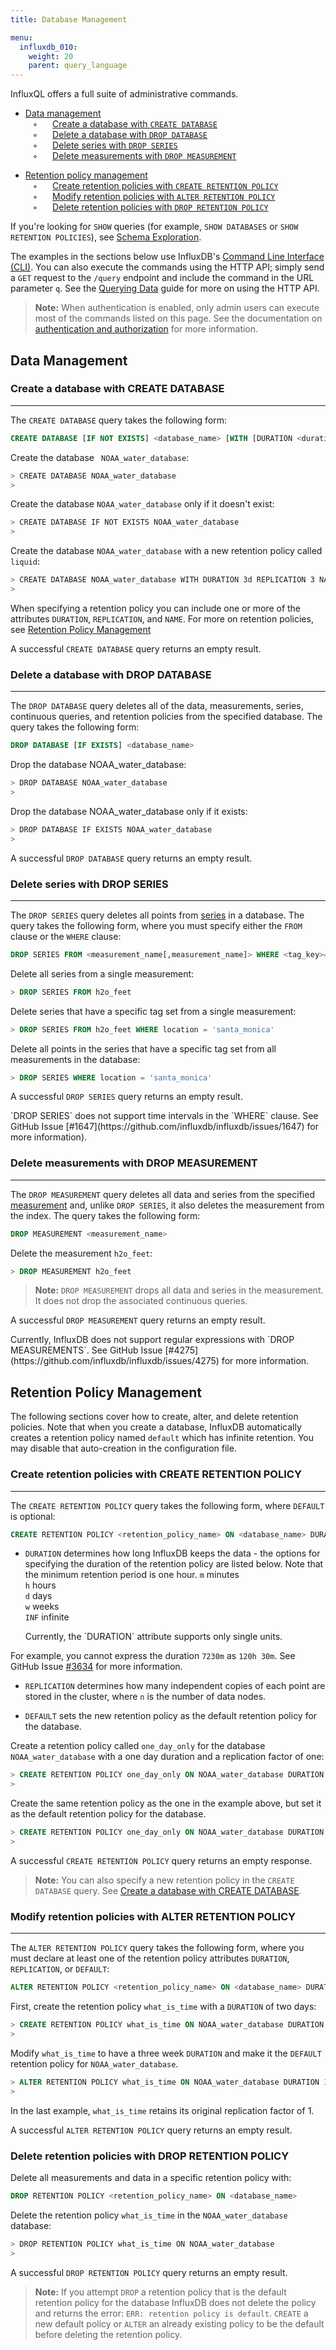 ```yaml
---
title: Database Management

menu:
  influxdb_010:
    weight: 20
    parent: query_language
---
```


InfluxQL offers a full suite of administrative commands.

* [Data management](/influxdb/v0.10/query_language/database_management/#data-management)  
&nbsp;&nbsp;&nbsp;◦&nbsp;&nbsp;&nbsp;&nbsp;&nbsp;&nbsp;[Create a database with `CREATE DATABASE`](/influxdb/v0.10/query_language/database_management/#create-a-database-with-create-database)  
&nbsp;&nbsp;&nbsp;◦&nbsp;&nbsp;&nbsp;&nbsp;&nbsp;&nbsp;[Delete a database with `DROP DATABASE`](/influxdb/v0.10/query_language/database_management/#delete-a-database-with-drop-database)  
&nbsp;&nbsp;&nbsp;◦&nbsp;&nbsp;&nbsp;&nbsp;&nbsp;&nbsp;[Delete series with `DROP SERIES`](/influxdb/v0.10/query_language/database_management/#delete-series-with-drop-series)  
&nbsp;&nbsp;&nbsp;◦&nbsp;&nbsp;&nbsp;&nbsp;&nbsp;&nbsp;[Delete measurements with `DROP MEASUREMENT`](/influxdb/v0.10/query_language/database_management/#delete-measurements-with-drop-measurement)  

* [Retention policy management](/influxdb/v0.10/query_language/database_management/#retention-policy-management)  
&nbsp;&nbsp;&nbsp;◦&nbsp;&nbsp;&nbsp;&nbsp;&nbsp;&nbsp;[Create retention policies with `CREATE RETENTION POLICY`](/influxdb/v0.10/query_language/database_management/#create-retention-policies-with-create-retention-policy)  
&nbsp;&nbsp;&nbsp;◦&nbsp;&nbsp;&nbsp;&nbsp;&nbsp;&nbsp;[Modify retention policies with `ALTER RETENTION POLICY`](/influxdb/v0.10/query_language/database_management/#modify-retention-policies-with-alter-retention-policy)  
&nbsp;&nbsp;&nbsp;◦&nbsp;&nbsp;&nbsp;&nbsp;&nbsp;&nbsp;[Delete retention policies with `DROP RETENTION POLICY`](/influxdb/v0.10/query_language/database_management/#delete-retention-policies-with-drop-retention-policy)  

If you're looking for `SHOW` queries (for example, `SHOW DATABASES` or `SHOW RETENTION POLICIES`), see [Schema Exploration](/influxdb/v0.10/query_language/schema_exploration).

The examples in the sections below use InfluxDB's [Command Line Interface (CLI)](/influxdb/v0.10/introduction/getting_started/).
You can also execute the commands using the HTTP API; simply  send a `GET` request to the `/query` endpoint and include the command in the URL parameter `q`.
See the [Querying Data](/influxdb/v0.10/guides/querying_data/) guide for more on using the HTTP API.

> **Note:** When authentication is enabled, only admin users can execute most of the commands listed on this page.
See the documentation on [authentication and authorization](/influxdb/v0.10/administration/authentication_and_authorization/) for more information.

## Data Management

### Create a database with CREATE DATABASE
---
The `CREATE DATABASE` query takes the following form:
```sql
CREATE DATABASE [IF NOT EXISTS] <database_name> [WITH [DURATION <duration>] [REPLICATION <n>] [NAME <retention-policy-name>]]
```

Create the database ` NOAA_water_database`:
```sh
> CREATE DATABASE NOAA_water_database
>
```

Create the database `NOAA_water_database` only if it doesn't exist:
```sh
> CREATE DATABASE IF NOT EXISTS NOAA_water_database
>
```

Create the database `NOAA_water_database` with a new retention policy called `liquid`:
```sh
> CREATE DATABASE NOAA_water_database WITH DURATION 3d REPLICATION 3 NAME liquid
>
```
When specifying a retention policy you can include one or more of the attributes `DURATION`, `REPLICATION`, and `NAME`.
For more on retention policies, see [Retention Policy Management](/influxdb/v0.10/query_language/database_management/#retention-policy-management)

A successful `CREATE DATABASE` query returns an empty result.

### Delete a database with DROP DATABASE
---
The `DROP DATABASE` query deletes all of the data, measurements, series, continuous queries, and retention policies from the specified database.
The query takes the following form:
```sql
DROP DATABASE [IF EXISTS] <database_name>
```

Drop the database NOAA_water_database:
```sh
> DROP DATABASE NOAA_water_database
>
```

Drop the database NOAA_water_database only if it exists:
```sh
> DROP DATABASE IF EXISTS NOAA_water_database
>
```

A successful `DROP DATABASE` query returns an empty result.

### Delete series with DROP SERIES
---
The `DROP SERIES` query deletes all points from [series](/influxdb/v0.10/concepts/glossary/#series) in a database.
The query takes the following form, where you must specify either the `FROM` clause or the `WHERE` clause:
```sql
DROP SERIES FROM <measurement_name[,measurement_name]> WHERE <tag_key>='<tag_value>'
```

Delete all series from a single measurement:
```sql
> DROP SERIES FROM h2o_feet
```

Delete series that have a specific tag set from a single measurement:
```sql
> DROP SERIES FROM h2o_feet WHERE location = 'santa_monica'
```

Delete all points in the series that have a specific tag set from all measurements in the database:
```sql
> DROP SERIES WHERE location = 'santa_monica'
```

A successful `DROP SERIES` query returns an empty result.

<dt> `DROP SERIES` does not support time intervals in the `WHERE` clause.
See GitHub Issue [#1647](https://github.com/influxdb/influxdb/issues/1647) for more information).
</dt>

### Delete measurements with DROP MEASUREMENT
---
The `DROP MEASUREMENT` query deletes all data and series from the specified [measurement](/influxdb/v0.10/concepts/glossary/#measurement) and, unlike `DROP SERIES`, it also deletes the measurement from the index.
The query takes the following form:
```sql
DROP MEASUREMENT <measurement_name>
```

Delete the measurement `h2o_feet`:
```sql
> DROP MEASUREMENT h2o_feet
```

> **Note:** `DROP MEASUREMENT` drops all data and series in the measurement.
It does not drop the associated continuous queries.

A successful `DROP MEASUREMENT` query returns an empty result.

<dt> Currently, InfluxDB does not support regular expressions with `DROP MEASUREMENTS`.
See GitHub Issue [#4275](https://github.com/influxdb/influxdb/issues/4275) for more information.
</dt>

## Retention Policy Management
The following sections cover how to create, alter, and delete retention policies.
Note that when you create a database, InfluxDB automatically creates a retention policy named `default` which has infinite retention.
You may disable that auto-creation in the configuration file.

### Create retention policies with CREATE RETENTION POLICY
---
The `CREATE RETENTION POLICY` query takes the following form, where `DEFAULT` is optional:
```sql
CREATE RETENTION POLICY <retention_policy_name> ON <database_name> DURATION <duration> REPLICATION <n> [DEFAULT]
```

* `DURATION` determines how long InfluxDB keeps the data - the options for specifying the duration of the retention policy are listed below.
Note that the minimum retention period is one hour.
`m` minutes  
`h` hours  
`d` days  
`w` weeks  
`INF` infinite

    <dt> Currently, the `DURATION` attribute supports only single units.
For example, you cannot express the duration `7230m` as `120h 30m`.
See GitHub Issue [#3634](https://github.com/influxdb/influxdb/issues/3634) for more information.
</dt>

* `REPLICATION` determines how many independent copies of each point are stored in the cluster, where `n` is the number of data nodes.

* `DEFAULT` sets the new retention policy as the default retention policy for the database.

Create a retention policy called `one_day_only` for the database `NOAA_water_database` with a one day duration and a replication factor of one:
```sql
> CREATE RETENTION POLICY one_day_only ON NOAA_water_database DURATION 1d REPLICATION 1
>
```

Create the same retention policy as the one in the example above, but set it as the default retention policy for the database.
```sql
> CREATE RETENTION POLICY one_day_only ON NOAA_water_database DURATION 1d REPLICATION 1 DEFAULT
>
```

A successful `CREATE RETENTION POLICY` query returns an empty response.

> **Note:** You can also specify a new retention policy in the `CREATE DATABASE` query.
See [Create a database with CREATE DATABASE](/influxdb/v0.10/query_language/database_management/#create-a-database-with-create-database).

### Modify retention policies with ALTER RETENTION POLICY
---
The `ALTER RETENTION POLICY` query takes the following form, where you must declare at least one of the retention policy attributes `DURATION`, `REPLICATION`, or `DEFAULT`:
```sql
ALTER RETENTION POLICY <retention_policy_name> ON <database_name> DURATION <duration> REPLICATION <n> [DEFAULT]
```

First, create the retention policy `what_is_time` with a `DURATION` of two days:
```sql
> CREATE RETENTION POLICY what_is_time ON NOAA_water_database DURATION 2d REPLICATION 1
>
```

Modify `what_is_time` to have a three week `DURATION` and make it the `DEFAULT` retention policy for `NOAA_water_database`.
```sql
> ALTER RETENTION POLICY what_is_time ON NOAA_water_database DURATION 3w DEFAULT
>
```
In the last example, `what_is_time` retains its original replication factor of 1.

A successful `ALTER RETENTION POLICY` query returns an empty result.

### Delete retention policies with DROP RETENTION POLICY
Delete all measurements and data in a specific retention policy with:
```sql
DROP RETENTION POLICY <retention_policy_name> ON <database_name>
```

Delete the retention policy `what_is_time` in the `NOAA_water_database` database:  
```sh
> DROP RETENTION POLICY what_is_time ON NOAA_water_database
>
```

A successful `DROP RETENTION POLICY` query returns an empty result.

>**Note:** If you attempt `DROP` a retention policy that is the default retention policy for the database InfluxDB does not delete the policy and returns the error: `ERR: retention policy is default`.
`CREATE` a new default policy or `ALTER` an already existing policy to be the default before deleting the retention policy.
